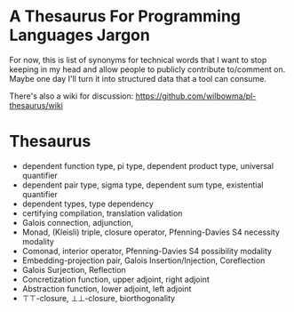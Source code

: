 A Thesaurus For Programming Languages Jargon
==

For now, this is list of synonyms for technical words that I want to stop
keeping in my head and allow people to publicly contribute to/comment on.
Maybe one day I'll turn it into structured data that a tool can consume.

There's also a wiki for discussion: https://github.com/wilbowma/pl-thesaurus/wiki

Thesaurus
==

- dependent function type, pi type, dependent product type, universal quantifier
- dependent pair type, sigma type, dependent sum type, existential quantifier
- dependent types, type dependency
- certifying compilation, translation validation
- Galois connection, adjunction,
- Monad, (Kleisli) triple, closure operator, Pfenning-Davies S4 necessity modality
- Comonad, interior operator, Pfenning-Davies S4 possibility modality
- Embedding-projection pair, Galois Insertion/Injection, Coreflection
- Galois Surjection, Reflection
- Concretization function, upper adjoint, right adjoint
- Abstraction function, lower adjoint, left adjoint
- ⊤⊤-closure, ⊥⊥-closure, biorthogonality

